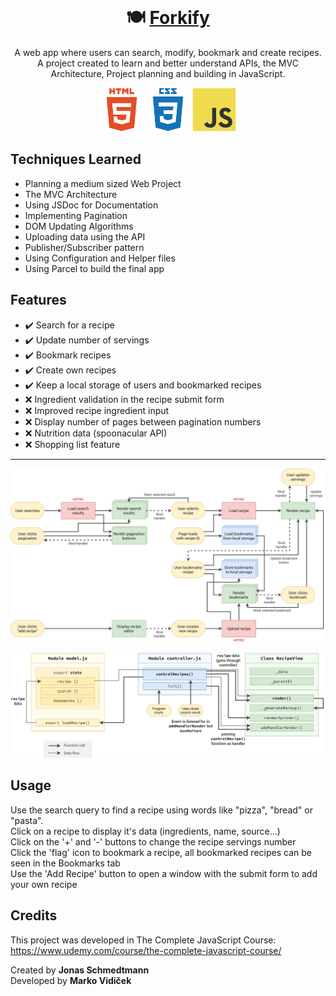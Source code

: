 <br />
<div align="center">
<h1 align="center">🍽️ <a href="https://forkify-mvidicek.netlify.app">Forkify</a></h1>

  <p align="center">
    A web app where users can search, modify, bookmark and create recipes. <br/>
    A project created to learn and better understand APIs, the MVC Architecture, Project planning and building in JavaScript.
    <p align="center">
<img src="https://github.com/devicons/devicon/blob/master/icons/html5/html5-plain-wordmark.svg" alt="html5"  width="70" height="70"/>
<img src="https://github.com/devicons/devicon/blob/master/icons/css3/css3-plain-wordmark.svg" alt="css3" width="70" height="70"/>
<img src="https://github.com/devicons/devicon/blob/master/icons/javascript/javascript-original.svg" alt="javascript" width="70" height="70"/>
</p>
  </p>
</div>

## Techniques Learned
- Planning a medium sized Web Project
- The MVC Architecture
- Using JSDoc for Documentation
- Implementing Pagination
- DOM Updating Algorithms
- Uploading data using the API
- Publisher/Subscriber pattern
- Using Configuration and Helper files
- Using Parcel to build the final app

## Features
- ✔️ Search for a recipe
- ✔️ Update number of servings
- ✔️ Bookmark recipes
- ✔️ Create own recipes
- ✔️ Keep a local storage of users and bookmarked recipes
- ❌ Ingredient validation in the recipe submit form
- ❌ Improved recipe ingredient input
- ❌ Display number of pages between pagination numbers
- ❌ Nutrition data (spoonacular API)
- ❌ Shopping list feature

------------

<p align="center">
  <img src = "forkify-flowchart.png" width=700>
</p>

<p align="center">
  <img src = "forkify-architecture-recipe-loading.png" width=700>
</p>


## Usage
Use the search query to find a recipe using words like "pizza", "bread" or "pasta". <br/>
Click on a recipe to display it's data (ingredients, name, source...) <br/>
Click on the '+' and '-' buttons to change the recipe servings number <br/>
Click the 'flag' icon to bookmark a recipe, all bookmarked recipes can be seen in the Bookmarks tab <br/>
Use the 'Add Recipe' button to open a window with the submit form to add your own recipe

## Credits
This project was developed in The Complete JavaScript Course:
https://www.udemy.com/course/the-complete-javascript-course/

Created by **Jonas Schmedtmann** <br/>
Developed by **Marko Vidiček**

